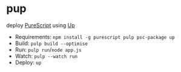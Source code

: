 # pup

deploy [PureScript](http://www.purescript.org/) using [Up](https://up.docs.apex.sh/)

- Requirements: `npm install -g purescript pulp psc-package up`
- Build: `pulp build --optimise`
- Run: `pulp run`/`node app.js`
- Watch: `pulp --watch run`
- Deploy: `up`
